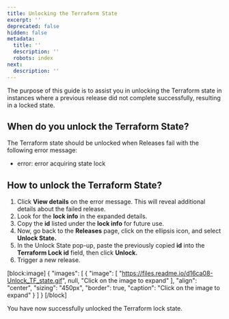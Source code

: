 ```yaml
---
title: Unlocking the Terraform State
excerpt: ''
deprecated: false
hidden: false
metadata:
  title: ''
  description: ''
  robots: index
next:
  description: ''
---
```

The purpose of this guide is to assist you in unlocking the Terraform state in instances where a previous release did not complete successfully, resulting in a locked state.

## When do you unlock the Terraform State?

The Terraform state should be unlocked when Releases fail with the following error message:

- error: error acquiring state lock

## How to unlock the Terraform State?

1. Click **View details** on the error message. This will reveal additional details about the failed release.
2. Look for the **lock info** in the expanded details.
3. Copy the **id** listed under the **lock info** for future use.
4. Now, go back to the **Releases** page, click on the ellipsis icon, and select **Unlock State.**
5. In the Unlock State pop-up, paste the previously copied **id** into the **Terraform Lock id** field, then click **Unlock.**
6. Trigger a new release.

[block:image]
{
  "images": [
    {
      "image": [
        "https://files.readme.io/d16ca08-Unlock_TF_state.gif",
        null,
        "Click on the image to expand"
      ],
      "align": "center",
      "sizing": "450px",
      "border": true,
      "caption": "Click on the image to expand"
    }
  ]
}
[/block]


You have now successfully unlocked the Terraform lock state.